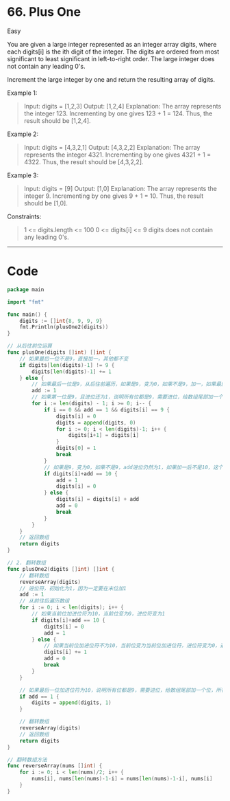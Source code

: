 # 66. Plus One

Easy

You are given a large integer represented as an integer array digits, where each digits[i] is the ith digit of the integer. The digits are ordered from most significant to least significant in left-to-right order. The large integer does not contain any leading 0's.

Increment the large integer by one and return the resulting array of digits.

 

Example 1:
> Input: digits = [1,2,3]
Output: [1,2,4]
Explanation: The array represents the integer 123.
Incrementing by one gives 123 + 1 = 124.
Thus, the result should be [1,2,4].

Example 2:
> Input: digits = [4,3,2,1]
Output: [4,3,2,2]
Explanation: The array represents the integer 4321.
Incrementing by one gives 4321 + 1 = 4322.
Thus, the result should be [4,3,2,2].

Example 3:
> Input: digits = [9]
Output: [1,0]
Explanation: The array represents the integer 9.
Incrementing by one gives 9 + 1 = 10.
Thus, the result should be [1,0].
 

Constraints:
> 1 <= digits.length <= 100
0 <= digits[i] <= 9
digits does not contain any leading 0's.

---

# Code
```go
package main

import "fmt"

func main() {
	digits := []int{8, 9, 9, 9}
	fmt.Println(plusOne2(digits))
}

// 从后往前位运算
func plusOne(digits []int) []int {
	// 如果最后一位不是9，直接加一，其他都不变
	if digits[len(digits)-1] != 9 {
		digits[len(digits)-1] += 1
	} else {
		// 如果最后一位是9，从后往前遍历，如果是9，变为0，如果不是9，加一，如果最后一位是9，变为0，前面加一位1
		add := 1
		// 如果第一位是9，且进位还为1，说明所有位都是9，需要进位，给数组尾部加一个位，所有元素后移一位，然后把数组第一位变为1，退出循环
		for i := len(digits) - 1; i >= 0; i-- {
			if i == 0 && add == 1 && digits[i] == 9 {
				digits[i] = 0
				digits = append(digits, 0)
				for i := 0; i < len(digits)-1; i++ {
					digits[i+1] = digits[i]
				}
				digits[0] = 1
				break
			}
			// 如果是9，变为0，如果不是9，add进位仍然为1，如果加一后不是10，这个位变为加一后的值，add变为0，退出循环
			if digits[i]+add == 10 {
				add = 1
				digits[i] = 0
			} else {
				digits[i] = digits[i] + add
				add = 0
				break
			}
		}
	}
	// 返回数组
	return digits
}

// 2. 翻转数组
func plusOne2(digits []int) []int {
	// 翻转数组
	reverseArray(digits)
	// 进位符，初始化为1，因为一定要在末位加1
	add := 1
	// 从前往后遍历数组
	for i := 0; i < len(digits); i++ {
		// 如果当前位加进位符为10，当前位变为0，进位符变为1
		if digits[i]+add == 10 {
			digits[i] = 0
			add = 1
		} else {
			// 如果当前位加进位符不为10，当前位变为当前位加进位符，进位符变为0，退出循环
			digits[i] += 1
			add = 0
			break
		}
	}

	// 如果最后一位加进位符为10，说明所有位都是9，需要进位，给数组尾部加一个位，所有元素后移一位，然后把数组第一位变为1
	if add == 1 {
		digits = append(digits, 1)
	}

	// 翻转数组
	reverseArray(digits)
	// 返回数组
	return digits
}

// 翻转数组方法
func reverseArray(nums []int) {
	for i := 0; i < len(nums)/2; i++ {
		nums[i], nums[len(nums)-1-i] = nums[len(nums)-1-i], nums[i]
	}
}
```